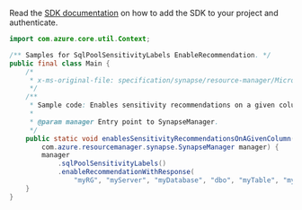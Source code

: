 Read the [SDK documentation](https://github.com/Azure/azure-sdk-for-java/blob/azure-resourcemanager-synapse_1.0.0-beta.5/sdk/synapse/azure-resourcemanager-synapse/README.md) on how to add the SDK to your project and authenticate.

```java
import com.azure.core.util.Context;

/** Samples for SqlPoolSensitivityLabels EnableRecommendation. */
public final class Main {
    /*
     * x-ms-original-file: specification/synapse/resource-manager/Microsoft.Synapse/stable/2021-06-01/examples/RecommendedColumnSensitivityLabelEnable.json
     */
    /**
     * Sample code: Enables sensitivity recommendations on a given column.
     *
     * @param manager Entry point to SynapseManager.
     */
    public static void enablesSensitivityRecommendationsOnAGivenColumn(
        com.azure.resourcemanager.synapse.SynapseManager manager) {
        manager
            .sqlPoolSensitivityLabels()
            .enableRecommendationWithResponse(
                "myRG", "myServer", "myDatabase", "dbo", "myTable", "myColumn", Context.NONE);
    }
}
```
